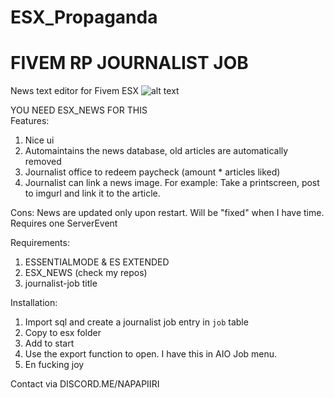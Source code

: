# ESX_Propaganda
# FIVEM RP JOURNALIST JOB 

News text editor for Fivem ESX
![alt text](https://i.imgur.com/BKO6WgR.jpg)  

YOU NEED ESX_NEWS FOR THIS  
Features:
1. Nice ui
2. Automaintains the news database, old articles are automatically removed
3. Journalist office to redeem paycheck (amount * articles liked)
4. Journalist can link a news image. For example: Take a printscreen, post to imgurl and link it to the article.

Cons:
News are updated only upon restart. Will be "fixed" when I have time. Requires one ServerEvent

Requirements:
1. ESSENTIALMODE & ES EXTENDED
2. ESX_NEWS (check my repos)
3. journalist-job title

Installation:
1. Import sql and create a journalist job entry in `job` table
2. Copy to esx folder
3. Add to start
4. Use the export function to open. I have this in AIO Job menu.
5. En fucking joy

Contact via DISCORD.ME/NAPAPIIRI
